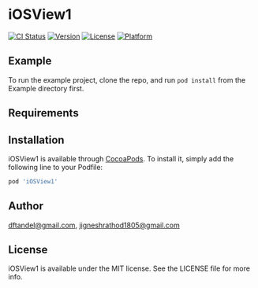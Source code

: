 # iOSView1

[![CI Status](http://img.shields.io/travis/dftandel@gmail.com/iOSView1.svg?style=flat)](https://travis-ci.org/dftandel@gmail.com/iOSView1)
[![Version](https://img.shields.io/cocoapods/v/iOSView1.svg?style=flat)](http://cocoapods.org/pods/iOSView1)
[![License](https://img.shields.io/cocoapods/l/iOSView1.svg?style=flat)](http://cocoapods.org/pods/iOSView1)
[![Platform](https://img.shields.io/cocoapods/p/iOSView1.svg?style=flat)](http://cocoapods.org/pods/iOSView1)

## Example

To run the example project, clone the repo, and run `pod install` from the Example directory first.

## Requirements

## Installation

iOSView1 is available through [CocoaPods](http://cocoapods.org). To install
it, simply add the following line to your Podfile:

```ruby
pod 'iOSView1'
```

## Author

dftandel@gmail.com, jigneshrathod1805@gmail.com

## License

iOSView1 is available under the MIT license. See the LICENSE file for more info.
